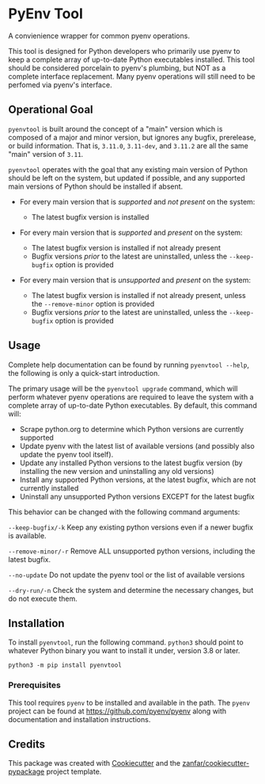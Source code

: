 # PyEnv Tool

A convienience wrapper for common pyenv operations.

This tool is designed for Python developers who primarily use pyenv to keep
a complete array of up-to-date Python executables installed. This tool should
be considered porcelain to pyenv's plumbing, but NOT as a complete interface
replacement. Many pyenv operations will still need to be perfomed via pyenv's
interface.

## Operational Goal

`pyenvtool` is built around the concept of a "main" version which is composed
of a major and minor version, but ignores any bugfix, prerelease, or build
information. That is, `3.11.0`, `3.11-dev`, and `3.11.2` are all the same
"main" version of `3.11`.

`pyenvtool` operates with the goal that any existing main version of Python
should be left on the system, but updated if possible, and any supported main
versions of Python should be installed if absent.

-   For every main version that is _supported_ and _not present_ on the system:

    -   The latest bugfix version is installed

-   For every main version that is _supported_ and _present_ on the system:

    -   The latest bugfix version is installed if not already present
    -   Bugfix versions _prior_ to the latest are uninstalled, unless the
        `--keep-bugfix` option is provided

-   For every main version that is _unsupported_ and _present_ on the system:
    -   The latest bugfix version is installed if not already present, unless the
        `--remove-minor` option is provided
    -   Bugfix versions _prior_ to the latest are uninstalled, unless the
        `--keep-bugfix` option is provided

## Usage

Complete help documentation can be found by running `pyenvtool --help`, the
following is only a quick-start introduction.

The primary usage will be the `pyenvtool upgrade` command, which will perform
whatever pyenv operations are required to leave the system with a complete
array of up-to-date Python executables. By default, this command will:

-   Scrape python.org to determine which Python versions are currently supported
-   Update pyenv with the latest list of available versions (and possibly also
    update the pyenv tool itself).
-   Update any installed Python versions to the latest bugfix version (by
    installing the new version and uninstalling any old versions)
-   Install any supported Python versions, at the latest bugfix, which are not
    currently installed
-   Uninstall any unsupported Python versions EXCEPT for the latest bugfix

This behavior can be changed with the following command arguments:

`--keep-bugfix/-k`
Keep any existing python versions even if a newer bugfix is available.

`--remove-minor/-r`
Remove ALL unsupported python versions, including the latest bugfix.

`--no-update`
Do not update the pyenv tool or the list of available versions

`--dry-run/-n`
Check the system and determine the necessary changes, but do not execute
them.

## Installation

To install `pyenvtool`, run the following command. `python3` should point to
whatever Python binary you want to install it under, version 3.8 or later.

    python3 -m pip install pyenvtool

### Prerequisites

This tool requires `pyenv` to be installed and available in the path. The
`pyenv` project can be found at https://github.com/pyenv/pyenv along with
documentation and installation instructions.

## Credits

This package was created with
[Cookiecutter](https://github.com/audreyr/cookiecutter) and the
[zanfar/cookiecutter-pypackage](https://gitlab.com/zanfar/cookiecutter-pypackage)
project template.
